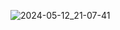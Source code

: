 ![2024-05-12_21-07-41](https://github.com/dron-olya7/super_sushi/assets/71034985/78f90c35-c2c8-40e3-a7b4-659c4929ae80)
